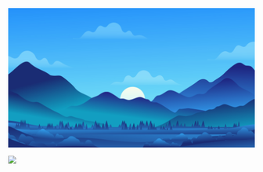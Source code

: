 <img src="https://raw.githubusercontent.com/MasterFlomaster1/MasterFlomaster1/master/resources/img1.jpg" alt="Hello world">

![](https://komarev.com/ghpvc/?username=MasterFlomaster1&color=green&abbreviated=true)
<!--
**MasterFlomaster1/MasterFlomaster1** is a ✨ _special_ ✨ repository because its `README.md` (this file) appears on your GitHub profile.

Here are some ideas to get you started:

- 🔭 I’m currently working on ...
- 🌱 I’m currently learning ...
- 👯 I’m looking to collaborate on ...
- 🤔 I’m looking for help with ...
- 💬 Ask me about ...
- 📫 How to reach me: ...
- 😄 Pronouns: ...
- ⚡ Fun fact: ...
-->
